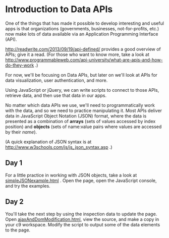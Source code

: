 # Introduction to Data APIs

One of the things that has made it possible to develop interesting and useful apps is that organizations (governments, businesses, not-for-profits, etc.) now make lots of data available via an Application Programming Interface (API).

http://readwrite.com/2013/09/19/api-defined/ provides a good overview of APIs;  give it a read.  (For those who want to know more, take a look at http://www.programmableweb.com/api-university/what-are-apis-and-how-do-they-work .)

For now, we'll be focusing on Data APIs, but later on we'll look at APIs for data visualization, user authentication, and more.

Using JavaScript or jQuery, we can write scripts to connect to those APIs, retrieve data, and then use that data in our apps.

No matter which data APIs we use, we'll need to programmatically work with the data, and so we need to practice manipulating it.  Most APIs deliver data in JavaScript Object Notation (JSON) format, where the data is presented as a combination of **arrays** (sets of values accessed by index position) and  **objects** (sets of name:value pairs where values are accessed by their *name*).

(A quick explanation of JSON syntax is at http://www.w3schools.com/js/js_json_syntax.asp .)

## Day 1
For a little practice in working with JSON objects, take a look at [simpleJSONexample.html](https://lanetechwebdev.github.io/data-apis-intro/simpleJSONexample.html) .  Open the page, open the JavaScript console, and try the examples. 

## Day 2
You'll take the next step by using the inspection data to update the page.  Open [ajaxAndDomModification.html](https://lanetechwebdev.github.io/data-apis-intro/ajaxAndDomModification.html), view the source, and make a copy in your c9 workspace.  Modify the script to output some of the data elements to the page.


